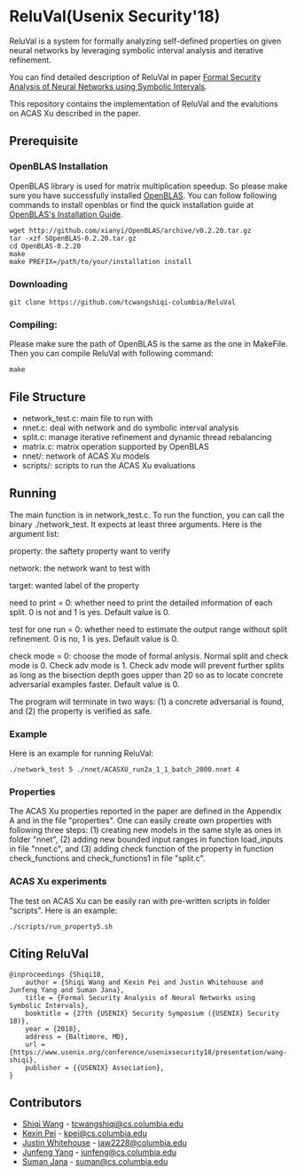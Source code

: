# ReluVal(Usenix Security'18)
ReluVal is a system for formally analyzing self-defined properties on given neural networks by leveraging symbolic interval analysis and iterative refinement.

You can find detailed description of ReluVal in paper [Formal Security Analysis of Neural Networks using Symbolic Intervals](https://arxiv.org/pdf/1804.10829.pdf).

This repository contains the implementation of ReluVal and the evalutions on ACAS Xu described in the paper.


## Prerequisite


### OpenBLAS Installation
OpenBLAS library is used for matrix multiplication speedup. So please make sure you have successfully installed [OpenBLAS](https://www.openblas.net/). You can follow following commands to install openblas or find the quick installation guide at [OpenBLAS's Installation Guide](https://github.com/xianyi/OpenBLAS/wiki/Installation-Guide).

```
wget http://github.com/xianyi/OpenBLAS/archive/v0.2.20.tar.gz
tar -xzf SOpenBLAS-0.2.20.tar.gz
cd OpenBLAS-0.2.20
make
make PREFIX=/path/to/your/installation install
```

### Downloading

```
git clone https://github.com/tcwangshiqi-columbia/ReluVal
```

### Compiling:
Please make sure the path of OpenBLAS is the same as the one in MakeFile. Then you can compile ReluVal with following command:

```
make
```

## File Structure

* network_test.c: main file to run with
* nnet.c: deal with network and do symbolic interval analysis
* split.c: manage iterative refinement and dynamic thread rebalancing
* matrix.c: matrix operation supported by OpenBLAS
* nnet/: network of ACAS Xu models
* scripts/: scripts to run the ACAS Xu evaluations 

## Running 

The main function is in network_test.c. To run the function, you can call the binary ./network_test. It expects at least three arguments. Here is the argument list:

property: the saftety property want to verify

network: the network want to test with

target: wanted label of the property

need to print = 0: whether need to print the detailed information of each split. 0 is not and 1 is yes. Default value is 0.

test for one run = 0: whether need to estimate the output range without split refinement. 0 is no, 1 is yes. Default value is 0.

check mode = 0: choose the mode of formal anlysis. Normal split and check mode is 0. Check adv mode is 1. Check adv mode will prevent further splits as long as the bisection depth goes upper than 20 so as to locate concrete adversarial examples faster. Default value is 0.

The program will terminate in two ways: (1) a concrete adversarial is found, and (2) the property is verified as safe.

### Example

Here is an example for running ReluVal:

```
./network_test 5 ./nnet/ACASXU_run2a_1_1_batch_2000.nnet 4
```

### Properties

The ACAS Xu properties reported in the paper are defined in the Appendix A and in the file "properties". One can easily create own properties with following three steps: (1) creating new models in the same style as ones in folder "nnet", (2) adding new bounded input ranges in function load_inputs in file "nnet.c", and (3) adding check function of the property in function check_functions and check_functions1 in file "split.c". 

### ACAS Xu experiments

The test on ACAS Xu can be easily ran with pre-written scripts in folder "scripts". Here is an example:

```
./scripts/run_property5.sh
```


## Citing ReluVal

```
@inproceedings {Shiqi18,
	author = {Shiqi Wang and Kexin Pei and Justin Whitehouse and Junfeng Yang and Suman Jana},
	title = {Formal Security Analysis of Neural Networks using Symbolic Intervals},
	booktitle = {27th {USENIX} Security Symposium ({USENIX} Security 18)},
	year = {2018},
	address = {Baltimore, MD},
	url = {https://www.usenix.org/conference/usenixsecurity18/presentation/wang-shiqi},
	publisher = {{USENIX} Association},
}
```


## Contributors

* [Shiqi Wang](https://sites.google.com/view/tcwangshiqi) - tcwangshiqi@cs.columbia.edu
* [Kexin Pei](https://sites.google.com/site/kexinpeisite/) - kpei@cs.columbia.edu
* [Justin Whitehouse](https://www.college.columbia.edu/node/11475) - jaw2228@columbia.edu
* [Junfeng Yang](http://www.cs.columbia.edu/~junfeng/) - junfeng@cs.columbia.edu
* [Suman Jana](http://www.cs.columbia.edu/~suman/) - suman@cs.columbia.edu

